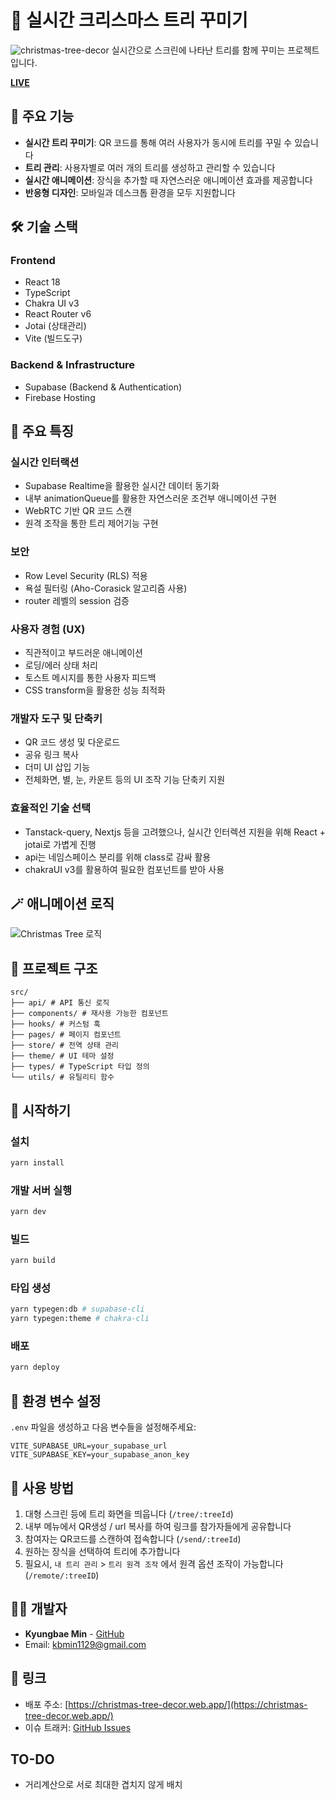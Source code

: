 # 🎄 실시간 크리스마스 트리 꾸미기

![christmas-tree-decor](https://github.com/user-attachments/assets/74b27618-8d01-4b9f-968b-3366483816ea)
실시간으로 스크린에 나타난 트리를 함께 꾸미는 프로젝트입니다.

[**LIVE**](https://christmas-tree-decor.web.app)

## 🌟 주요 기능

- **실시간 트리 꾸미기**: QR 코드를 통해 여러 사용자가 동시에 트리를 꾸밀 수 있습니다
- **트리 관리**: 사용자별로 여러 개의 트리를 생성하고 관리할 수 있습니다
- **실시간 애니메이션**: 장식을 추가할 때 자연스러운 애니메이션 효과를 제공합니다
- **반응형 디자인**: 모바일과 데스크톱 환경을 모두 지원합니다

## 🛠 기술 스택

### Frontend

- React 18
- TypeScript
- Chakra UI v3
- React Router v6
- Jotai (상태관리)
- Vite (빌드도구)

### Backend & Infrastructure

- Supabase (Backend & Authentication)
- Firebase Hosting

## 🎯 주요 특징

### 실시간 인터랙션

- Supabase Realtime을 활용한 실시간 데이터 동기화
- 내부 animationQueue를 활용한 자연스러운 조건부 애니메이션 구현
- WebRTC 기반 QR 코드 스캔
- 원격 조작을 통한 트리 제어기능 구현

### 보안

- Row Level Security (RLS) 적용
- 욕설 필터링 (Aho-Corasick 알고리즘 사용)
- router 레벨의 session 검증

### 사용자 경험 (UX)

- 직관적이고 부드러운 애니메이션
- 로딩/에러 상태 처리
- 토스트 메시지를 통한 사용자 피드백
- CSS transform을 활용한 성능 최적화

### 개발자 도구 및 단축키

- QR 코드 생성 및 다운로드
- 공유 링크 복사
- 더미 UI 삽입 기능
- 전체화면, 별, 눈, 카운트 등의 UI 조작 기능 단축키 지원

### 효율적인 기술 선택
- Tanstack-query, Nextjs 등을 고려했으나, 실시간 인터렉션 지원을 위해 React + jotai로 가볍게 진행
- api는 네임스페이스 분리를 위해 class로 감싸 활용
- chakraUI v3를 활용하여 필요한 컴포넌트를 받아 사용


## 🪄 애니메이션 로직

![Christmas Tree 로직](https://github.com/user-attachments/assets/27c8423f-6c77-4618-ac84-60fde2630416)

## 📁 프로젝트 구조

```
src/
├── api/ # API 통신 로직
├── components/ # 재사용 가능한 컴포넌트
├── hooks/ # 커스텀 훅
├── pages/ # 페이지 컴포넌트
├── store/ # 전역 상태 관리
├── theme/ # UI 테마 설정
├── types/ # TypeScript 타입 정의
└── utils/ # 유틸리티 함수
```

## 🚀 시작하기

### 설치

```bash
yarn install
```

### 개발 서버 실행

```bash
yarn dev
```

### 빌드

```bash
yarn build
```

### 타입 생성

```bash
yarn typegen:db # supabase-cli
yarn typegen:theme # chakra-cli
```

### 배포

```bash
yarn deploy
```

## 🔑 환경 변수 설정

`.env` 파일을 생성하고 다음 변수들을 설정해주세요:

```env
VITE_SUPABASE_URL=your_supabase_url
VITE_SUPABASE_KEY=your_supabase_anon_key
```

## 📱 사용 방법

1. 대형 스크린 등에 트리 화면을 띄웁니다 (`/tree/:treeId`)
2. 내부 메뉴에서 QR생성 / url 복사를 하여 링크를 참가자들에게 공유합니다
3. 참여자는 QR코드를 스캔하여 접속합니다 (`/send/:treeId`)
4. 원하는 장식을 선택하여 트리에 추가합니다
5. 필요시, `내 트리 관리` > `트리 원격 조작` 에서 원격 옵션 조작이 가능합니다 (`/remote/:treeID`)

## 👨‍💻 개발자

- **Kyungbae Min** - [GitHub](https://github.com/minr2kb)
- Email: kbmin1129@gmail.com

## 🔗 링크

- 배포 주소: [https://christmas-tree-decor.web.app/](https://christmas-tree-decor.web.app/)
- 이슈 트래커: [GitHub Issues](https://github.com/minr2kb/christmas-tree-decor/issues)

## TO-DO

- 거리계산으로 서로 최대한 겹치지 않게 배치
